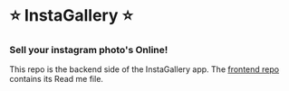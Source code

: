# ⭐ InstaGallery ⭐

### Sell your instagram photo's Online!

This repo is the backend side of the InstaGallery app.
The [frontend repo](https://github.com/Til-van-Sluisveld/FE-InstaGallery) contains its Read me file.
